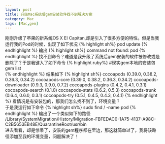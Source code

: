 ```yaml
---
layout: post
title: 升级Mac系统后gem安装软件找不到解决方案
category: Mac
tags: [Mac,gem]
---
```

刚刚升级了苹果的新系统OS X EI Capitan,却是引入了很多方便的特性。但是当我运行我的Pod的时候，出现了如下状况
{% highlight sh%}
pod update
{% endhighlight %}
输出
{% highlight sh%}
command not found: pod
{% endhighlight %}
找不到命令？难道是我升级了系统后gem安装的软件被修改或是删除了？于是我键入了如下命令
{% highlight ruby%}
#现实gem本地的安装包
gem list                
{% endhighlight %}
结果如下
{% highlight sh%}
cocoapods (0.39.0, 0.38.2, 0.36.3, 0.34.2)
cocoapods-core (0.39.0, 0.38.2, 0.36.3, 0.34.2)
cocoapods-downloader (0.9.3, 0.9.0, 0.7.2)
cocoapods-plugins (0.4.2, 0.4.1, 0.3.1)
cocoapods-search (0.1.0)
cocoapods-stats (0.6.2, 0.5.3)
cocoapods-trunk (0.6.4, 0.6.0, 0.3.1)
cocoapods-try (0.5.1, 0.4.5, 0.4.3, 0.4.1)
{% endhighlight %}
看情况是有安装包的，那我们怎么找不到了，环境变量？  
于是我运行如下命令
{% highlight sh%}
sudo find / -name pod
{% endhighlight %}
输出了一个类似如下的路径  
<kp>
    /Library/SystemMigration/History/Migration-FBFEDAC0-1A75-4137-A98C-C2B5653EB48E/QuarantineRoot/usr/bin
</kp>  
进去看看，却是惊呆了，安装的gem程序都在里边，那这就简单过了，我将该路径添加至我的环境变量，问题解决了！